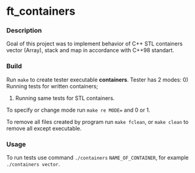 # ft_containers

### Description

Goal of this project was to implement behavior of C++ STL containers vector (Array), stack and map in accordance with C++98 standart.

### Build

Run `make` to create tester executable **containers**.
Tester has 2 modes:
0) Running tests for written containers;
1) Running same tests for STL containers.

To specify or change mode run `make re MODE=` and 0 or 1. 

To remove all files created by program run `make fclean`, or `make clean` to remove all except executable.

### Usage

To run tests use command `./containers` `NAME_OF_CONTAINER`, for example `./containers vector`.
